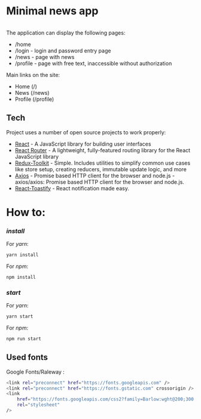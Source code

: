 # Minimal news app

######

The application can display the following pages:

-   /home
-   /login - login and password entry page
-   /news - page with news
-   /profile - page with free text, inaccessible without authorization

Main links on the site:

-   Home (/)
-   News (/news)
-   Profile (/profile)

## Tech

Project uses a number of open source projects to work properly:

-   [React](https://reactjs.org/) - A JavaScript library for building user interfaces
-   [React Router](http://reactrouter.com/) - A lightweight, fully-featured routing library for the React JavaScript library
-   [Redux-Toolkit](https://redux-toolkit.js.org/) - Simple. Includes utilities to simplify common use cases like store setup, creating reducers, immutable update logic, and more
-   [Axios](https://github.com/axios/axios) - Promise based HTTP client for the browser and node.js - axios/axios: Promise based HTTP client for the browser and node.js.
-   [React-Toastify](https://www.npmjs.com/package/react-toastify) - React notification made easy.

# How to:

### _install_

For _yarn_:

```sh
yarn install
```

For _npm_:

```sh
npm install
```

### _start_

For _yarn_:

```sh
yarn start
```

For _npm_:

```sh
npm run start
```

## Used fonts

Google Fonts/Raleway :

```sh
<link rel="preconnect" href="https://fonts.googleapis.com" />
<link rel="preconnect" href="https://fonts.gstatic.com" crossorigin />
<link
    href="https://fonts.googleapis.com/css2?family=Barlow:wght@200;300;400;500;600;700;900&family=Jost:wght@200;300;400;500;600;700;800;900&family=Kanit:wght@200;300;400;500;600;700;800;900&family=Manrope:wght@200;300;400;500;600;700;800&family=Montserrat:wght@200;400;500;600;700;800;900&family=Orbitron:wght@900&family=Poppins:wght@200;300;400;500;600;700;800;900&family=Raleway:wght@200;300;400;500;600;700;800;900&family=Russo+One&family=Source+Code+Pro:wght@300;400;500;600;700;800;900&display=swap"
    rel="stylesheet"
/>
```
